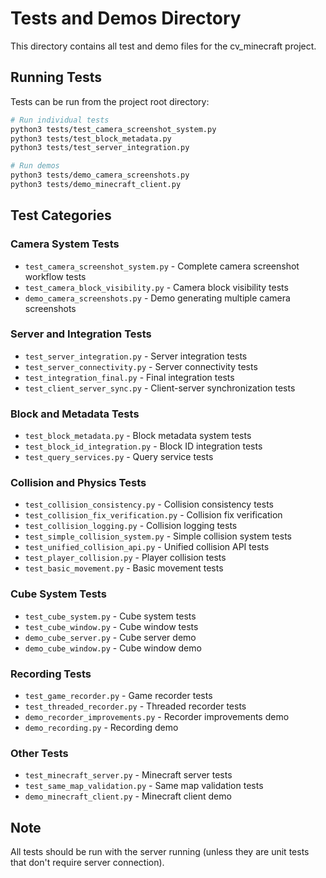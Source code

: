 # Tests and Demos Directory

This directory contains all test and demo files for the cv_minecraft project.

## Running Tests

Tests can be run from the project root directory:

```bash
# Run individual tests
python3 tests/test_camera_screenshot_system.py
python3 tests/test_block_metadata.py
python3 tests/test_server_integration.py

# Run demos
python3 tests/demo_camera_screenshots.py
python3 tests/demo_minecraft_client.py
```

## Test Categories

### Camera System Tests
- `test_camera_screenshot_system.py` - Complete camera screenshot workflow tests
- `test_camera_block_visibility.py` - Camera block visibility tests
- `demo_camera_screenshots.py` - Demo generating multiple camera screenshots

### Server and Integration Tests
- `test_server_integration.py` - Server integration tests
- `test_server_connectivity.py` - Server connectivity tests
- `test_integration_final.py` - Final integration tests
- `test_client_server_sync.py` - Client-server synchronization tests

### Block and Metadata Tests
- `test_block_metadata.py` - Block metadata system tests
- `test_block_id_integration.py` - Block ID integration tests
- `test_query_services.py` - Query service tests

### Collision and Physics Tests
- `test_collision_consistency.py` - Collision consistency tests
- `test_collision_fix_verification.py` - Collision fix verification
- `test_collision_logging.py` - Collision logging tests
- `test_simple_collision_system.py` - Simple collision system tests
- `test_unified_collision_api.py` - Unified collision API tests
- `test_player_collision.py` - Player collision tests
- `test_basic_movement.py` - Basic movement tests

### Cube System Tests
- `test_cube_system.py` - Cube system tests
- `test_cube_window.py` - Cube window tests
- `demo_cube_server.py` - Cube server demo
- `demo_cube_window.py` - Cube window demo

### Recording Tests
- `test_game_recorder.py` - Game recorder tests
- `test_threaded_recorder.py` - Threaded recorder tests
- `demo_recorder_improvements.py` - Recorder improvements demo
- `demo_recording.py` - Recording demo

### Other Tests
- `test_minecraft_server.py` - Minecraft server tests
- `test_same_map_validation.py` - Same map validation tests
- `demo_minecraft_client.py` - Minecraft client demo

## Note

All tests should be run with the server running (unless they are unit tests that don't require server connection).
